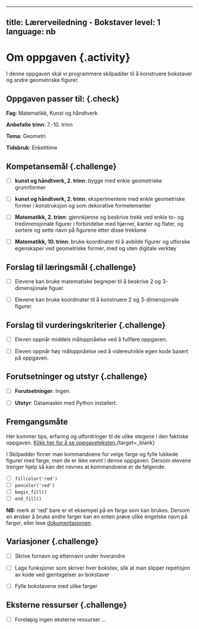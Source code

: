 
---
title: Lærerveiledning - Bokstaver
level: 1
language: nb
---


# Om oppgaven {.activity}

I denne oppgaven skal vi programmere skilpadder til å konstruere bokstaver og andre geometriske figurer.


## Oppgaven passer til: {.check}

 __Fag__: Matematikk, Kunst og håndtverk

 __Anbefalte trinn__: 7.-10. trinn

 __Tema__: Geometri

 __Tidsbruk__: Enkelttime


 ## Kompetansemål {.challenge}

 - [ ] __kunst og håndtverk, 2. trinn__: bygge med enkle geometriske grunnformer

 - [ ] __kunst og håndtverk, 2. trinn__: eksperimentere med enkle geometriske former i konstruksjon og som dekorative formelementer

 - [ ] __Matematikk, 2. trinn__: gjennkjenne og beskrive trekk ved enkle to- og tredimensjonale figurer i forbindelse med hjørner, kanter og flater, og sortere og sette navn på figurene etter disse trekkene

 - [ ] __Matematikk, 10. trinn__: bruke koordinater til å avbilde figurer og utforske egenskaper ved geometriske former, med og uten digitale verktøy


 ## Forslag til læringsmål {.challenge}

 - [ ] Elevene kan bruke matematiske begreper til å beskrive 2 og 3-dimensjonale figuer.

 - [ ] Elevene kan bruke koordinater til å konstruere 2 og 3-dimensjonale figurer.


 ## Forslag til vurderingskriterier {.challenge}

 - [ ] Eleven oppnår middels måloppnåelse ved å fullføre oppgaven.

 - [ ] Eleven oppnår høy måloppnåelse ved å videreutvikle egen kode basert på oppgaven. 

 
 ## Forutsetninger og utstyr {.challenge}

 - [ ]  __Forutsetninger__: Ingen.

 - [ ]  __Utstyr__: Datamaskin med Python installert. 


## Fremgangsmåte

Her kommer tips, erfaring og utfordringer til de ulike stegene i den faktiske oppgaven. [Klikk her for å se oppgaveteksten.](../bokstaver/bokstaver.html){target=_blank}

I Skilpadder finner man kommandoene for velge farge og fylle lukkede figurer med farge, men de er ikke nevnt i denne oppgaven. Dersom elevene trenger hjelp så kan det nevnes at kommandoene er de følgende:

 - [ ]  `fillcolor('red')`
 - [ ]  `pencolor('red')`
 - [ ]  `begin_fill()`
 - [ ]  `end_fill()`

__NB:__ merk at 'red' bare er et eksempel på en farge som kan brukes. Dersom en ønsker å bruke andre farger kan en enten prøve ulike engelske navn på farger, eller lese [dokumentasjonen](https://docs.python.org/2/library/turtle.html#color-control).

 ## Variasjoner {.challenge}

 - [ ] Skrive fornavn og etternavn under hverandre
 - [ ] Lage funksjoner som skriver hver bokstav, slik at man slipper repetisjon av kode ved gjentagelser av bokstaver
 - [ ] Fylle bokstavene med ulike farger


 ## Eksterne ressurser {.challenge}

 - [ ] Foreløpig ingen eksterne ressurser ...

